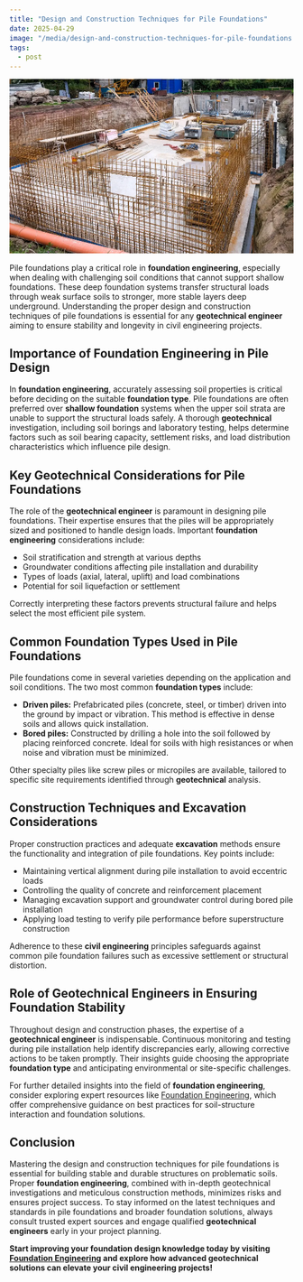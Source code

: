 ```yaml
---
title: "Design and Construction Techniques for Pile Foundations"
date: 2025-04-29
image: "/media/design-and-construction-techniques-for-pile-foundations.webp"
tags:
  - post
---
```


![Design and Construction Techniques for Pile Foundations](/media/design-and-construction-techniques-for-pile-foundations.webp)

Pile foundations play a critical role in **foundation engineering**, especially when dealing with challenging soil conditions that cannot support shallow foundations. These deep foundation systems transfer structural loads through weak surface soils to stronger, more stable layers deep underground. Understanding the proper design and construction techniques of pile foundations is essential for any **geotechnical engineer** aiming to ensure stability and longevity in civil engineering projects.

## Importance of Foundation Engineering in Pile Design

In **foundation engineering**, accurately assessing soil properties is critical before deciding on the suitable **foundation type**. Pile foundations are often preferred over **shallow foundation** systems when the upper soil strata are unable to support the structural loads safely. A thorough **geotechnical** investigation, including soil borings and laboratory testing, helps determine factors such as soil bearing capacity, settlement risks, and load distribution characteristics which influence pile design.

## Key Geotechnical Considerations for Pile Foundations

The role of the **geotechnical engineer** is paramount in designing pile foundations. Their expertise ensures that the piles will be appropriately sized and positioned to handle design loads. Important **foundation engineering** considerations include:

- Soil stratification and strength at various depths
- Groundwater conditions affecting pile installation and durability
- Types of loads (axial, lateral, uplift) and load combinations
- Potential for soil liquefaction or settlement

Correctly interpreting these factors prevents structural failure and helps select the most efficient pile system.

## Common Foundation Types Used in Pile Foundations

Pile foundations come in several varieties depending on the application and soil conditions. The two most common **foundation types** include:

- **Driven piles:** Prefabricated piles (concrete, steel, or timber) driven into the ground by impact or vibration. This method is effective in dense soils and allows quick installation.
- **Bored piles:** Constructed by drilling a hole into the soil followed by placing reinforced concrete. Ideal for soils with high resistances or when noise and vibration must be minimized.

Other specialty piles like screw piles or micropiles are available, tailored to specific site requirements identified through **geotechnical** analysis.

## Construction Techniques and Excavation Considerations

Proper construction practices and adequate **excavation** methods ensure the functionality and integration of pile foundations. Key points include:

- Maintaining vertical alignment during pile installation to avoid eccentric loads
- Controlling the quality of concrete and reinforcement placement
- Managing excavation support and groundwater control during bored pile installation
- Applying load testing to verify pile performance before superstructure construction

Adherence to these **civil engineering** principles safeguards against common pile foundation failures such as excessive settlement or structural distortion.

## Role of Geotechnical Engineers in Ensuring Foundation Stability

Throughout design and construction phases, the expertise of a **geotechnical engineer** is indispensable. Continuous monitoring and testing during pile installation help identify discrepancies early, allowing corrective actions to be taken promptly. Their insights guide choosing the appropriate **foundation type** and anticipating environmental or site-specific challenges.

For further detailed insights into the field of **foundation engineering**, consider exploring expert resources like [Foundation Engineering](https://newspeak.today/foundation-engineering), which offer comprehensive guidance on best practices for soil-structure interaction and foundation solutions.

## Conclusion

Mastering the design and construction techniques for pile foundations is essential for building stable and durable structures on problematic soils. Proper **foundation engineering**, combined with in-depth geotechnical investigations and meticulous construction methods, minimizes risks and ensures project success. To stay informed on the latest techniques and standards in pile foundations and broader foundation solutions, always consult trusted expert sources and engage qualified **geotechnical engineers** early in your project planning.

**Start improving your foundation design knowledge today by visiting [Foundation Engineering](https://newspeak.today/foundation-engineering) and explore how advanced geotechnical solutions can elevate your civil engineering projects!**
